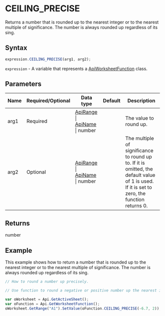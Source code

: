 # CEILING_PRECISE

Returns a number that is rounded up to the nearest integer or to the nearest multiple of significance. The number is always rounded up regardless of its sing.

## Syntax

```javascript
expression.CEILING_PRECISE(arg1, arg2);
```

`expression` - A variable that represents a [ApiWorksheetFunction](../ApiWorksheetFunction.md) class.

## Parameters

| **Name** | **Required/Optional** | **Data type** | **Default** | **Description** |
| ------------- | ------------- | ------------- | ------------- | ------------- |
| arg1 | Required | [ApiRange](../../ApiRange/ApiRange.md) \| [ApiName](../../ApiName/ApiName.md) \| number |  | The value to round up. |
| arg2 | Optional | [ApiRange](../../ApiRange/ApiRange.md) \| [ApiName](../../ApiName/ApiName.md) \| number |  | The multiple of significance to round up to. If it is omitted, the default value of 1 is used. If it is set to zero, the function returns 0. |

## Returns

number

## Example

This example shows how to return a number that is rounded up to the nearest integer or to the nearest multiple of significance. The number is always rounded up regardless of its sing.

```javascript editor-xlsx
// How to round a number up precisely.

// Use function to round a negative or positive number up the nearest integer or to the nearest multiple of significance.

var oWorksheet = Api.GetActiveSheet();
var oFunction = Api.GetWorksheetFunction();
oWorksheet.GetRange("A1").SetValue(oFunction.CEILING_PRECISE(-6.7, 2));
```
